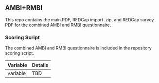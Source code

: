## AMBI+RMBI

This repo contains the main PDF, REDCap import .zip, and REDCap survey PDF for the combined AMBI and RMBI questionnaire.


### Scoring Script
The combined AMBI and RMBI questionnaire is included in the repository scoring script.

| Variable | Details |
| :--  | :--  |
| variable | TBD |